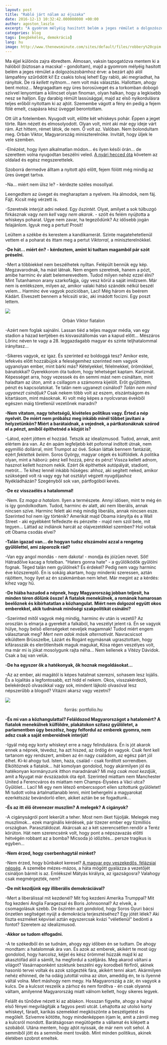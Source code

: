 ```yaml
---
layout: post
title: "Rabló járt nálam az éjszaka"
date: 2016-12-13 10:32:42.000000000 +00:00
author: agoston_laszlo
excerpt: "A gyomrom mélyéig hasított belém a jeges rémület a dolgozószobámhoz érve: a bezárt ajtó alól lámpafény szűrődött ki! Egy rabló lehet, aki megriadhat, ha rányitok. De rá *kellett* nyitnom... nem volt más választás. Hallottam, ahogy bent motoz..."
categories: blog
tags: [megbékélés, demokrácia]
lang: hu
image: http://www.thenewsminute.com/sites/default/files/robbery%20cpim.jpg
---
```

Ma éjjel különös zajra ébredtem. Álmosan, vaksin tapogatózva mentem ki a hálóból (biztosan a macska! - gondoltam), majd a gyomrom mélyéig hasított belém a jeges rémület a dolgozószobámhoz érve: a bezárt ajtó alól lámpafény szűrődött ki! Ez csakis tolvaj lehet! Egy rabló, aki megriadhat, ha rányitok. De rá *kellett* nyitnom... nem volt más választás. Hallottam, ahogy bent motoz... Megragadtam egy üres borosüveget és a torkomban dobogó szívvel lenyomtam a kilincset olyan finoman, olyan halkan, hogy a legkisebb nesz se halljon. Egy darabig rémült lassúsággal, majd az első nyikordulásra teljes erőből nyitottam ki az ajtót. Szemembe vágott a fény én pedig a fejem fölé emelt, csapásra kész üveggel berontottam.

Ott ült a fotelemben. Nyugodt volt, előtte két whiskeys pohár. Éppen a jeget törte. Rám nézett és elmosolyodott. Olyan volt, mint aki már egy ideje várt rám. Azt hittem, rémet látok, de nem. Ő volt az. Valóban. Nem bolondultam meg. Orbán Viktor, Magyarország miniszterelnöke. Invitált, hogy üljek le vele szemben.

-Elnézést, hogy ilyen alkalmatlan módon... és ilyen késői órán... de szerettem volna nyugodtan beszélni veled. [A nyári hecced óta](http://agostonlaszlo.hu/blog/hogyan-alljon-egy-fidesz-szavazo-az-iszlamhoz/) követem az oldalad és egész megszerettelek.

Szoborrá dermedve álltam a nyitott ajtó előtt, fejem fölött még mindig az üres üveget tartva.

-Na... miért nem ülsz le? - kérdezte széles mosollyal.

Leengedtem az üveget és megharaptam a nyelvem. Ha álmodok, nem fáj. Fájt. Kicsit még vérzett is.

-Szeretnék interjút adni neked. Egy *őszintét*. Olyat, amilyet a sok túlbuzgó firkásznak vagy *nem kell* vagy *nem akarok*. - szólt és felém nyújtotta a whiskeys poharat. Ugye nem zavar, ha tegeződünk? Az idősebb jogán felajánlom. Igyuk meg a pertut! Prosit!

Leültem a székbe és kerestem a kandikamerát. Szinte magatehetetlenül vettem el a poharat és ittam meg a pertut *Viktorral*, a miniszterelnökkel.

**-De hát... miért én? - kérdeztem, amint ki tudtam magamból pár szót préselni.**

-Mert a többiekkel nem beszélhetek nyíltan. Felépült bennük egy kép. Megzavarodnak, ha mást látnak. Nem engem szeretnek, hanem a pózt, amibe harminc év alatt belemerevedtem. Tudod milyen nehéz ezzel élni? Mint Tutanhamon arany szarkofágja, úgy vesz körül a saját imidzsem. Már nem is emlékszem, milyen az, amikor valaki hátsó szándék nélkül beszél velem... Harminc éve vagyok pozícióban, Laci! Még három és beérem Kádárt. Elveszett bennem a felcsúti srác, aki imádott focizni. Egy poszt lettem.

![](http://agostonlaszlo.hu/images/Orban_Viktor_kiskoru.jpg)
<center>Orbán Viktor fiatalon</center>

-Azért nem foglak sajnálni. Lassan tiéd a teljes magyar média, van egy stadion a házad kertjében és kisvasútállomás van a kapud előtt... Mészáros Lőrinc néven te vagy a 28. leggazdagabb magyar és szinte teljhatalommal irányítasz...

-Sikeres vagyok, ez igaz. És szerinted ez boldoggá tesz? Amikor este, lefekvés előtt hozzábújok a feleségemhez szerinted nem vagyok ugyanolyan ember, mint bárki más? Kételyekkel, félelmekkel, örömökkel, bánatokkal? Gyerekkorom óta tudom, hogy tehetséget kaptam. Karizmát. Képességet arra, hogy vezessek és én semmi mást nem csináltam, mint haladtam az úton, amit a csillagom a számomra kijelölt. Erőt gyűjtöttem, pénzt és kapcsolatokat. Te talán nem ugyanezt csinálod? *Talán nem mind ugyanezt csináljuk?* Csak nekem több volt az eszem, elszántságom és kitartásom, mint másoknak. Ki volt még képes a nyolcvanas évekből egészen máig töretlenül vezetőnek maradni?

**-Nem vitatom, nagy tehetségű, kivételes politikus vagy. Érted a nép nyelvét. De miért nem próbálsz meg inkább minél többet javítani a helyzetünkön? Miért a barátaidnak, a vejednek, a pártkatonáknak szórod el a pénzt, amiből építhetnéd a közjót is?**

-Látod, ezért jöttem el hozzád. Tetszik az idealizmusod. Tudod, annak, amit elértem ára van. Az én apám legfeljebb két pofonnal indított útnak, nem egymillió dollárral, mint Trumpot az övé. Sokan láttak bennem fantáziát, ezért *fektettek belém*. Soros György, magyar cégek és külföldiek. A politika olyan, mint a háború: pénz kell hozzá, pénz és pénz! Vissza kellett adnom, hasznot kellett hoznom nekik. Ezért ők építhettek autópályát, stadiont, metrót... Te kihez lennél inkább hűséges: ahhoz, aki segített neked, amikor szükséged volt rá vagy egy hat osztályt végzett nyugdíjashoz Nyékládházán? Szegényből sok van, pártfogóból kevés. 

**-De ez visszaélés a hatalommal!**

-Nem. Ez *maga a hatalom*. Ilyen a természete. Annyi idősen, mint te még én is így gondolkodtam. Tudod, harminc év alatt, aki nem liberális, annak nincsen szíve. Harminc felett aki még mindig liberális, annak nincsen esze. Szerinted hol nem így történik? Amerikát majd Obama irányítja és a Wall Street - aki egyébként felfedezte és pénzelte - majd nem szól bele, mit tegyen... Láttad az indiánok harcát az olajvezetékkel szemben? Hol voltak ott Obama csodás elvei?

**-Talán igazad van... de hogyan tudsz elszámolni azzal a rengeteg gyűlölettel, ami záporozik rád?**

-Van egy angol mondás - nem dakota! - mondja és jóízűen nevet. Sőt! Hátradőlve kacag a fotelban. "Haters gonna hate" - a gyűlölködők gyűlölni fognak. Téged talán nem gyűlölnek? És érdekel? Pedig nem vagy harminc éve közszereplő. Én is sokáig akartam, hogy mindenki szeressen, aztán rájöttem, hogy ilyet az én szakmámban nem lehet. Már megint az a kérdés: kihez vagy hű.

**-De hiába hazudod a népnek, hogy Magyarország jobban teljesít, ha minden téren dőlünk össze! A fiatalok menekülnek, a románok hamarosan beelőznek és kibírhatatlan a közhangulat. Miért nem dolgozol együtt okos emberekkel, akik tudnának minőségi szakpolitikát csinálni?**

-Szerinted mitől vagyok még mindig, harminc év után is vezető? Az oroszlán is elmarja a gyerekét a falkából, ha veszélyt jelent rá. Én se vagyok hülye, hogy belső ellenségeket neveljek magamnak! Tudod miért engem választanak meg? *Mert nem adok másik alternatívát*. Navracsicsot elküldtem Brüsszelbe, Lázárt és Rogánt egymásnak ugrasztottam, hogy kifárasszák és elerőtlenítsék maguk magukat, Kósa régen veszélyes volt, ma már mi is jókat mosolygunk rajta néha... Nem kellenek a Vitézy Dávidok. Csak a baj van velük.

**-De ha egyszer ők a hatékonyak, ők hoznak megoldásokat...**

-Az az ember, aki magától is képes hatalmat szerezni, sohasem lesz lojális. És a lojalitás a legfontosabb, ezt hidd el nekem. Okos, visszakérdező, belekérdező olvasókkal vagy sok, mindent lájkoló olvasóval lesz népszerűbb a blogod? Vitázni akarsz vagy vezetni?

![](http://www.portfolio.hu/img/upload/titleimages1500/O/orbanviktorparl.jpg)
<center>forrás: portfolio.hu</center>

**-És mi van a közhangulattal? Feláldozod Magyarországot a hatalomért? A fiatalok menekülnek külföldre, plakátokon szítasz gyűlöletet, a parlamentben úgy beszélsz, hogy felfordul az emberek gyomra, nem adsz csak a saját embereidnek interjút!**

-Igyál még egy korty whiskeyt erre a nagy felindulásra. Én is jót akarok ennek a népnek, tévedsz, ha azt hiszed, az ördög én vagyok. Csak fent kell tartanom egy rendszert, amiben az én nagy családom, az egész párt jól élhet. Ki-ki ahogy tud. Isten, haza, család - csak fordított sorrendben. Elköltöznek a fiatalok... hát komolyan gondolod, hogy akármilyen jól és hatékonyan kormányzunk itthon maradnának? Mi *még csak most kezdjük*, amit a Nyugat már évszázadok óta épít. Szerinted miattam nem Manchester United a Ferencváros és miattam nem Champs-Élysées a Váci utca? Gyűlölet... Laci! Mi egy nem létező embercsoport ellen szítottunk gyűlöletet! Mi tudott volna ártalmatlanabb lenni, mint behergelni a magyarokat ezerkétszáz bevándorló ellen, akiket aztán be se fogadtunk...

**-És az itt élő ötvenezer muszlim? A melegek? A cigányok?**

-A cigányságról pont lekerült a teher. Most nem őket fújolják. Melegek meg muszlimok... ezek marginális kérdések, pár tízezer ember egy tízmilliós országban. Parasztáldozat. Akárcsak az a két szerencsétlen rendőr a Teréz körúton. Hát nem szerencsénk volt, hogy pont a népszavazás előtti hétvégén robbant az a bomba? Micsoda jó időzítés... persze tragikus is egyben...

**-Nem érzed, hogy cserbenhagytál minket?**

-Nem érzed, hogy bűnbakot keresel? [A magyar egy veszekedős, félázsiai népség](http://24.hu/belfold/2012/07/26/orban-veszekedos-felazsiai-nep-a-magyar/). A szemébe mézes-mázos, a háta mögött gyalázza a vezetőjét csináljon bármit is az. Emlékszel Mátyás királyra, az igazságosra? Valahogy csak megmérgezték, nem?

**-De mit kezdjünk egy illiberális demokráciával?**

-Mert a liberálissal mit kezdenél? Mit fog kezdeni Amerika Trumppal? Mit fog kezdeni Anglia Faragezsal és Boris Johnsonnal? Az elveik, a csomagolásuk szebb. De őszintén azt gondolod, hogy Soros Gyuri bácsi önzetlen segítséget nyújt a demokrácia terjesztéséhez? Egy jótét lélek? Aki tiszta eszméket képvisel aztán egyszercsak kvázi "véletlenül" bedönti a fontot? Szeretem az idealizmusod.

**-Akkor se tudom elfogadni.**

-A te székedből én se tudnám, ahogy egy időben én se tudtam. De ahogy mondtam: a hatalomnak ára van. És azok az emberek, akikért te most úgy gondolod, hogy harcolsz, kéjjel és kész örömmel húzzák majd ki az akasztófád alól a sámlit, ha megfordul a széljárás. Meg akarod váltani a világot? Vasárnaponként szoktunk beszélni egy korodbeli férfiról, akinek hasonló tervei voltak és azok szögezték fára, akikért tenni akart. Akármilyen nehéz elhinned, de ha odáig jutottál volna az úton, ameddig én, te is ilyenné váltál volna. Mert máshogy nem megy. Ha Magyarország a zár, én vagyok a kulcs. De a kulcsot reszelik a zárhoz és nem fordítva - én csak olyanná váltam, amilyenné Magyarország miatt válnom kellett, hogy sikeres legyek.

Felállt és tűnődve nézett ki az ablakon. Hosszan figyelte, ahogy a hajnal első fényei megvilágítják a fagyos pesti utcát. Lehajtotta az utolsó korty whiskeyt, fáradt, karikás szemekkel megköszönte a beszélgetést és megölelt. Szívemre kötötte, hogy mindenképpen írjam le, amit a zárról meg a kulcsról mondott. Barátságosan megütögette a vállamat és kilépett a szobából. Utána mentem, hogy ajtót nyissak, de már nem volt sehol. A semmiből jött és a semmibe ment tovább. Mint minden politikus, akinek életében szobrot emeltek.
